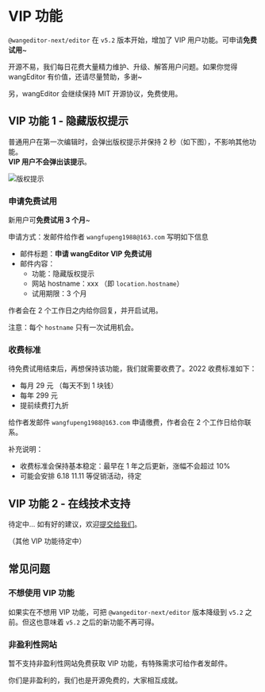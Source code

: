 # VIP 功能

`@wangeditor-next/editor` 在 `v5.2` 版本开始，增加了 VIP 用户功能。可申请**免费试用**~

开源不易，我们每日花费大量精力维护、升级、解答用户问题。如果你觉得 wangEditor 有价值，还请尽量赞助，多谢~

另，wangEditor 会继续保持 MIT 开源协议，免费使用。

## VIP 功能 1 - 隐藏版权提示

普通用户在第一次编辑时，会弹出版权提示并保持 2 秒（如下图），不影响其他功能。<br>
**VIP 用户不会弹出该提示**。

![版权提示](/image/vip/copyright-tip.png)

### 申请免费试用

新用户可**免费试用 3 个月**~

申请方式：发邮件给作者 `wangfupeng1988@163.com` 写明如下信息
- 邮件标题：**申请 wangEditor VIP 免费试用**
- 邮件内容：
    - 功能：隐藏版权提示
    - 网站 hostname：xxx （即 `location.hostname`）
    - 试用期限：3 个月

作者会在 2 个工作日之内给你回复，并开启试用。

注意：每个 `hostname` 只有一次试用机会。

### 收费标准

待免费试用结束后，再想保持该功能，我们就需要收费了。2022 收费标准如下：
- 每月 29 元 （每天不到 1 块钱）
- 每年 299 元
- 提前续费打九折

给作者发邮件 `wangfupeng1988@163.com` 申请缴费，作者会在 2 个工作日给你联系。

补充说明：
- 收费标准会保持基本稳定：最早在 1 年之后更新，涨幅不会超过 10%
- 可能会安排 6.18 11.11 等促销活动，待定

## VIP 功能 2 - 在线技术支持

待定中... 如有好的建议，欢迎[提交给我们](https://github.com/wangeditor-team/wangEditor/issues)。

（其他 VIP 功能待定中）

## 常见问题

### 不想使用 VIP 功能

如果实在不想用 VIP 功能，可把 `@wangeditor-next/editor` 版本降级到 `v5.2` 之前。但这也意味着 `v5.2` 之后的新功能不再可得。

### 非盈利性网站

暂不支持非盈利性网站免费获取 VIP 功能，有特殊需求可给作者发邮件。

你们是非盈利的，我们也是开源免费的，大家相互成就。
